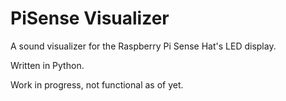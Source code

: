 # PiSense Visualizer
A sound visualizer for the Raspberry Pi Sense Hat's LED display.

Written in Python.

Work in progress, not functional as of yet.

